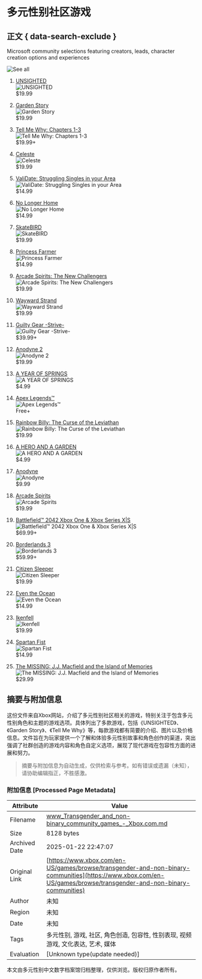 # 多元性别社区游戏

## 正文 { data-search-exclude }


Microsoft community selections featuring creators, leads, character creation options and experiences

![See all](https://cms-assets.xboxservices.com/assets/aa/b6/aab6397a-ca43-4534-ae77-12478fa725fb.jpg?n=Games-FY23TNB-Tile-1068x600-01.jpg)

1. [UNSIGHTED](https://www.xbox.com/en-US/games/store/unsighted/9P31WJ3N46KB/0010)  
   ![UNSIGHTED](https://store-images.s-microsoft.com/image/apps.24081.14551478980510727.3f872f24-72f5-4271-8bf0-7ad7e9929ecd.c0a1ab79-ede7-4668-9820-5784b7cf34dd?q=90&w=177&h=177)  
   $19.99

2. [Garden Story](https://www.xbox.com/en-US/games/store/garden-story/9PP09MJRH2XD/0010)  
   ![Garden Story](https://store-images.s-microsoft.com/image/apps.59861.14334501706636147.97df104f-715b-4347-b111-98fa1cbd5f7c.c9ebf3de-6630-46e2-a5ba-612131822246?q=90&w=177&h=177)  
   $19.99

3. [Tell Me Why: Chapters 1-3](https://www.xbox.com/en-US/games/store/tell-me-why-chapters-1-3/9NF83PRZK6K3/0010)  
   ![Tell Me Why: Chapters 1-3](https://store-images.s-microsoft.com/image/apps.56500.13599353568798630.567fc0f9-a81e-456c-a9ee-55bb0bb153b5.a110b76d-abae-4dd7-a578-a796ea66ff53?q=90&w=177&h=177)  
   $19.99+

4. [Celeste](https://www.xbox.com/en-US/games/store/celeste/BWMQL2RPWBHB/0001)  
   ![Celeste](https://store-images.s-microsoft.com/image/apps.7117.71633162879241707.7cf18b3b-9fa5-486f-9a68-067f06d50bf1.3bb742ae-b2ed-4066-bf27-ea50d614ce8c?q=90&w=177&h=177)  
   $19.99

5. [ValiDate: Struggling Singles in your Area](https://www.xbox.com/en-US/games/store/validate-struggling-singles-in-your-area/9MSN0L13VQ6P/0010)  
   ![ValiDate: Struggling Singles in your Area](https://store-images.s-microsoft.com/image/apps.28317.13824718338689926.46c6499b-20ad-4719-b5d7-0e55374351ea.dbf7b539-24b1-4d58-8169-84f82994aa9f?q=90&w=177&h=177)  
   $14.99

6. [No Longer Home](https://www.xbox.com/en-US/games/store/no-longer-home/9MVX4QJXMXNN/0010)  
   ![No Longer Home](https://store-images.s-microsoft.com/image/apps.10694.13850725242273123.30c98b4d-b38c-4ba1-8b71-41bd85d4c17a.5db70a96-378b-4f7a-bde9-4cca4da52520?q=90&w=177&h=177)  
   $14.99

7. [SkateBIRD](https://www.xbox.com/en-US/games/store/skatebird/9PN7NK4D9VCH/0010)  
   ![SkateBIRD](https://store-images.s-microsoft.com/image/apps.708.14353718102909470.9cc2f7fc-9593-4ede-8a30-6f9a57a11cc8.02e7f212-c898-4fae-9059-dbf519f64fa7?q=90&w=177&h=177)  
   $19.99

8. [Princess Farmer](https://www.xbox.com/en-US/games/store/princess-farmer/9PGP0J10H2HT/0010)  
   ![Princess Farmer](https://store-images.s-microsoft.com/image/apps.37083.14181697004559532.848db2d0-cd3d-4fd9-ac77-c7092a8489ae.20f3238d-7892-4253-9b44-e5ce117762c6?q=90&w=177&h=177)  
   $14.99

9. [Arcade Spirits: The New Challengers](https://www.xbox.com/en-US/games/store/arcade-spirits-the-new-challengers/9PPF534JXXTB/0010)  
   ![Arcade Spirits: The New Challengers](https://store-images.s-microsoft.com/image/apps.60183.14325865714508079.7617d0e7-a29c-4c94-8f1b-f09a52acd351.58c8e81e-8b1a-4d09-b747-d1c7325dccd0?q=90&w=177&h=177)  
   $19.99

10. [Wayward Strand](https://www.xbox.com/en-US/games/store/wayward-strand/9NCL9G6K403F/0010)  
    ![Wayward Strand](https://store-images.s-microsoft.com/image/apps.22701.13566268323339504.99c6b8a5-0cb8-488b-aca5-706abeb0af19.92fe9cb2-c1f2-42ec-bdde-c336fef28f9a?q=90&w=177&h=177)  
    $19.99

11. [Guilty Gear -Strive-](https://www.xbox.com/en-US/games/store/guilty-gear-strive/9MZDL6L34KF2/0010)  
    ![Guilty Gear -Strive-](https://store-images.s-microsoft.com/image/apps.23229.13872214727680763.7401cf68-944c-4d38-9d71-4d4226492658.647cd6b0-15f4-4751-b80e-0510082498d3?q=90&w=177&h=177)  
    $39.99+

12. [Anodyne 2](https://www.xbox.com/en-US/games/store/anodyne-2/9NPMHK3KNMD7/0010)  
    ![Anodyne 2](https://store-images.s-microsoft.com/image/apps.14320.13790688354856812.8eaf085f-e7a8-420c-a4df-ed8c7c1a91b0.10eae988-7189-44ec-9d5e-3dbb315f94fe?q=90&w=177&h=177)  
    $19.99

13. [A YEAR OF SPRINGS](https://www.xbox.com/en-US/games/store/a-year-of-springs/9MVSDLX60BND/0010)  
    ![A YEAR OF SPRINGS](https://store-images.s-microsoft.com/image/apps.57834.71371076658790719.317545e8-8085-4339-b820-70137a5557ce.76255fe1-a371-4bd9-8e8c-05b96e853412?q=90&w=177&h=177)  
    $4.99

14. [Apex Legends™](https://www.xbox.com/en-US/games/store/apex-legends/BV9ML45J2Q5V/0001)  
    ![Apex Legends™](https://store-images.s-microsoft.com/image/apps.29645.14293952320453711.7b0495b8-be6b-4fbc-9d4c-95bf880b7637.aee8335d-6c09-4147-bf12-78be5fd5ecb2?q=90&w=177&h=177)  
    Free+

15. [Rainbow Billy: The Curse of the Leviathan](https://www.xbox.com/en-US/games/store/rainbow-billy-the-curse-of-the-leviathan/9PMGFL6KM0T2/0010)  
    ![Rainbow Billy: The Curse of the Leviathan](https://store-images.s-microsoft.com/image/apps.15371.14390130085721400.0bea77f4-9414-423a-ba27-9ae6a33f3536.4bc945ee-55ff-49de-8b7e-cfdf58c977f8?q=90&w=177&h=177)  
    $19.99

16. [A HERO AND A GARDEN](https://www.xbox.com/en-US/games/store/a-hero-and-a-garden/9NRCK4LM5GXR/0010)  
    ![A HERO AND A GARDEN](https://store-images.s-microsoft.com/image/apps.26132.68330176731664059.f3247d56-a30e-4252-a988-c69fb1e2a3b3.46883973-a2cf-4fa3-9ce2-6ee5f0bb65a9?q=90&w=177&h=177)  
    $4.99

17. [Anodyne](https://www.xbox.com/en-US/games/store/anodyne/BQ52CP76239L/0001)  
    ![Anodyne](https://store-images.s-microsoft.com/image/apps.2846.14034795938001359.f923cdeb-6e4d-4824-917e-2c2276a28163.c8759cd1-3c8f-4b42-a6a8-9bef4cdb86e9?q=90&w=177&h=177)  
    $9.99

18. [Arcade Spirits](https://www.xbox.com/en-US/games/store/arcade-spirits/9N5FBD97PC72/0010)  
    ![Arcade Spirits](https://store-images.s-microsoft.com/image/apps.25285.13688248615848426.2c873b5c-62c8-420d-97d8-6c1760de3657.7c561a47-6daf-496d-9b8c-6347a96e2143?q=90&w=177&h=177)  
    $19.99

19. [Battlefield™ 2042 Xbox One & Xbox Series X|S](https://www.xbox.com/en-US/games/store/battlefield-2042-xbox-one-xbox-series-xs/9NMGP6S6NJPR/0010)  
    ![Battlefield™ 2042 Xbox One & Xbox Series X|S](https://store-images.s-microsoft.com/image/apps.40632.14019812399166283.dc5d064e-3693-46fa-896f-9287938c5df4.84bc91b9-20c2-4405-aebc-450d031b55c6?q=90&w=177&h=177)  
    $69.99+

20. [Borderlands 3](https://www.xbox.com/en-US/games/store/borderlands-3/C34NB0F1B5WQ/0001)  
    ![Borderlands 3](https://store-images.s-microsoft.com/image/apps.14887.66416288418246547.8db04ed4-6710-424c-b2c7-fc1b8f89e9a2.3be35e0e-7332-4d2c-85f8-746cc5209df4?q=90&w=177&h=177)  
    $59.99+

21. [Citizen Sleeper](https://www.xbox.com/en-US/games/store/citizen-sleeper/9N6F97F9WGL0/0010)  
    ![Citizen Sleeper](https://store-images.s-microsoft.com/image/apps.40632.14019812399166283.dc5d064e-3693-46fa-896f-9287938c5df4.84bc91b9-20c2-4405-aebc-450d031b55c6?q=90&w=177&h=177)  
    $19.99

22. [Even the Ocean](https://www.xbox.com/en-US/games/store/even-the-ocean/9N4HS99P4GV0/0010)  
    ![Even the Ocean](https://store-images.s-microsoft.com/image/apps.24296.13982494161910003.d038220d-224d-4881-82e3-48a309e0e0d8.00954aa3-3b9f-4dc7-8160-e775d4bd00a0?q=90&w=177&h=177)  
    $14.99

23. [Ikenfell](https://www.xbox.com/en-US/games/store/ikenfell/9P91S5ZL1P4D/0010)  
    ![Ikenfell](https://store-images.s-microsoft.com/image/apps.64405.14081265461049079.c0add195-d80e-44c7-92ce-4213a637de98.f12040ed-0314-4b8b-a939-55ea02a0f6bb?q=90&w=177&h=177)  
    $19.99

24. [Spartan Fist](https://www.xbox.com/en-US/games/store/spartan-fist/9P24V4BG5WF1/0010)  
    ![Spartan Fist](https://store-images.s-microsoft.com/image/apps.26391.14498544893230604.57e1c18e-3f1a-4b44-aa65-9892685fb819.0806ad91-f693-440c-a0b9-1257a76b8fff?q=90&w=177&h=177)  
    $14.99

25. [The MISSING: J.J. Macfield and the Island of Memories](https://www.xbox.com/en-US/games/store/the-missing-jj-macfield-and-the-island-of-memories/BWF6QT9CNZWN/0001)  
    ![The MISSING: J.J. Macfield and the Island of Memories](https://store-images.s-microsoft.com/image/apps.38414.72047252717640197.4f3e8c84-9a9d-4e72-ac10-1760b5502e8e.0f1fe6b6-2082-4d49-a4a2-808081f9c92b?q=90&w=177&h=177)  
    $29.99
<!-- tcd_original_link https://www.xbox.com/en-US/games/browse/transgender-and-non-binary-communities -->


## 摘要与附加信息

<!-- tcd_abstract -->
这份文件来自Xbox网站，介绍了多元性别社区相关的游戏，特别关注于包含多元性别角色和主题的游戏选项。具体列出了多款游戏，包括《UNSIGHTED》、《Garden Story》、《Tell Me Why》等，每款游戏都有简要的介绍、图片以及价格信息。文件旨在为玩家提供一个了解和体验多元性别故事和角色创作的渠道，突出强调了社群创造的游戏内容和角色自定义选项，展现了现代游戏在包容性方面的进展和努力。
<!-- tcd_abstract_end -->

> 摘要与附加信息为自动生成，仅供检索与参考。如有错误或遗漏（未知），请协助编辑指正，不胜感激。

### 附加信息 [Processed Page Metadata]

| Attribute       | Value                                  |
|-----------------|----------------------------------------|
| Filename        | www_Transgender_and_non-binary_community_games_-_Xbox.com.md                             |
| Size            | 8128 bytes                           |
| Archived Date   | 2025-01-22 22:47:07                             |
| Original Link   | [https://www.xbox.com/en-US/games/browse/transgender-and-non-binary-communities](https://www.xbox.com/en-US/games/browse/transgender-and-non-binary-communities)                       |
| Author          | 未知                               |
| Region          | 未知                               |
| Date            | 未知                                 |
| Tags            | 多元性别, 游戏, 社区, 角色创造, 包容性, 性别表现, 视频游戏, 文化表达, 艺术, 媒体                                 |
| Evaluation            | [Unknown type(update needed)]                                 |
<!-- tcd_table_end -->

本文由多元性别中文数字档案馆归档整理，仅供浏览。版权归原作者所有。

